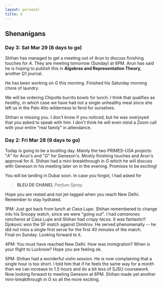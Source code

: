 ```yaml
---
layout: personal
title: X
---
```



## Shenanigans

### Day 3: Sat Mar 29 (8 days to go)

Shihan has managed to get a meeting out of Arun to discuss finishing touches for _A_. They are meeting tomorrow (Sunday)
at 6PM. Arun has said he is hoping to publish this in **Algebras and Representation Theory**, another Q1 journal.

He has been working on _G_ this morning. Finished his Saturday morning chore of laundry.

We will be ordering Chipotle burrito bowls for lunch. I think that qualifies as _healthy_, in which case we have had not a single 
unhealthy meal since she left us in the Palo Alto wilderness to fend for ourselves. 

Shihan is missing you. I don't know if you noticed, but he was overjoyed that you asked to speak with him. I don't think he will 
even mind a Zoom call with your entire "real family" in attendance.

### Day 2: Fri Mar 28 (9 days to go)

Today is going to be a bustling day. Mainly the two PRIMES-USA projects: "_A_" for Arun's and "_G_" for Geneson's. 
Mostly finishing touches and Arun's approval for _A_. Shihan had a mini-breakthrough in _G_ which he will discuss 
with Geneson in his meeting later on in the evening. Promises to be exciting!

You will be landing in Dubai soon. In case you forgot, I had asked for 
> **BLEU DE CHANEL** _Parfum Spray_. 

Hope you are rested and not jet-lagged when you reach New Delhi. Remember to stay hydrated.

1PM: Just got back from lunch at _Casa Lupe_. Shihan remembered to change into his Snoopy watch, since we were "going out".
I had _camarones rancheros_ at Casa Lupe and Shihan had _crispy tacos_. It was fantastic!!
<br> Djokovic won the SF match against Dimitrov. He served phenomenally -- he did not miss a single first serve for the first 
40 minutes of the match. <br> Final on Sunday. Looking forward to it.

4PM: You must have reached New Delhi. How was immigration? When is your flight to Lucknow? Hope you are feeling ok.

5PM: Shihan had a wonderful violin session. He is now complaining that a single hour is too short. I told him that if he feels
the same way for a month then we can increase to 1.5 hours and do a bit less of SJSU coursework. Now looking forward to meeting
Geneson at 6PM. Shihan made yet another mini-breakthrough in _G_ so all the more exciting. 
